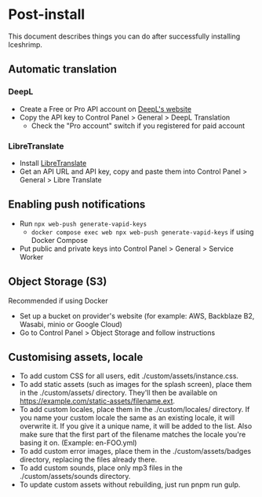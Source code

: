 # Post-install
This document describes things you can do after successfully installing Iceshrimp.

## Automatic translation
### DeepL
- Create a Free or Pro API account on [DeepL's website](https://www.deepl.com/pro#developer)
- Copy the API key to Control Panel > General > DeepL Translation
  - Check the "Pro account" switch if you registered for paid account

### LibreTranslate
- Install [LibreTranslate](https://libretranslate.com/)
- Get an API URL and API key, copy and paste them into Control Panel > General > Libre Translate

## Enabling push notifications
- Run `npx web-push generate-vapid-keys`
  - `docker compose exec web npx web-push generate-vapid-keys` if using Docker Compose
- Put public and private keys into Control Panel > General > Service Worker

## Object Storage (S3)
Recommended if using Docker
- Set up a bucket on provider's website (for example: AWS, Backblaze B2, Wasabi, minio or Google Cloud)
- Go to Control Panel > Object Storage and follow instructions

## Customising assets, locale
- To add custom CSS for all users, edit ./custom/assets/instance.css.
- To add static assets (such as images for the splash screen), place them in the ./custom/assets/ directory.  They'll then be available on https://example.com/static-assets/filename.ext.
- To add custom locales, place them in the ./custom/locales/ directory. If you name your custom locale the same as an existing locale, it will overwrite it. If you give it a unique name, it will be added to the list. Also make sure that the first part of the filename matches the locale you're basing it on. (Example: en-FOO.yml)
- To add custom error images, place them in the ./custom/assets/badges directory, replacing the files already there.
- To add custom sounds, place only mp3 files in the ./custom/assets/sounds directory.
- To update custom assets without rebuilding, just run pnpm run gulp.
